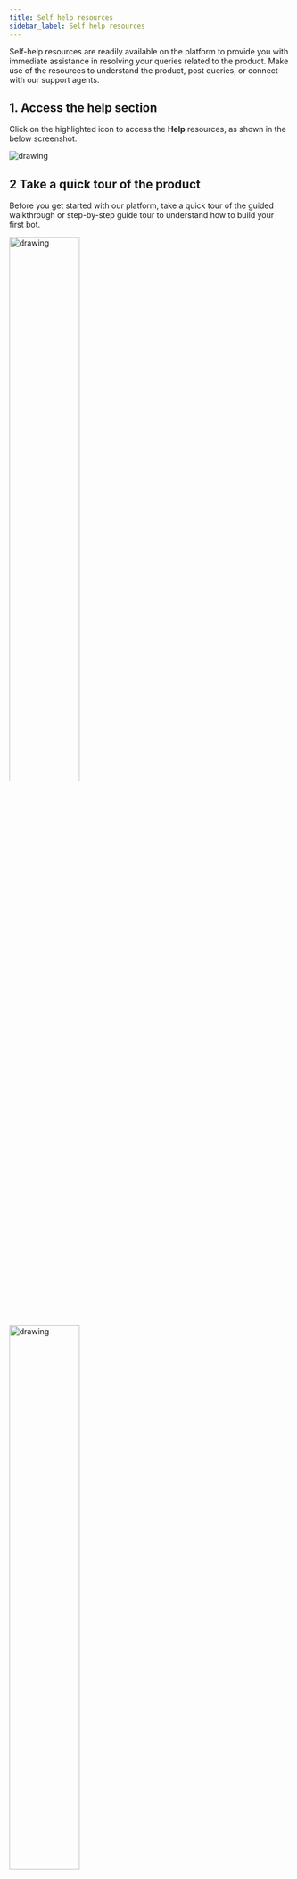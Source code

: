 ```yaml
---
title: Self help resources
sidebar_label: Self help resources
---
```


Self-help resources are readily available on the platform to provide you with immediate assistance in resolving your queries related to the product. Make use of the resources to understand the product, post queries, or connect with our support agents.

## <a name="access"></a> 1. Access the help section


Click on the highlighted icon to access the **Help** resources, as shown in the below screenshot.

<img src="https://i.imgur.com/jSNoQPL.jpg)" alt="drawing" width=""/>


## 2 Take a quick tour of the product

Before you get started with our platform, take a quick tour of the guided walkthrough or step-by-step guide tour to understand how to build your first bot.

<img src="https://i.imgur.com/ZuYbA09.png)" alt="drawing" width="50%"/>
<br/>

<img src="https://i.imgur.com/jtIBIkd.png)" alt="drawing" width="50%"/>

## 3 Get instant help through documentation

Whenever you have any questions related to the product or understand how to use a specific option or feature, you can find instant help through our support documentation. It consists of complete help articles covering the entire product offerings. In Help section, click **Read the docs**. 

<img src="https://i.imgur.com/gHbwzcA.png)" alt="drawing" width=""/>

Navigates you to the Yellow.ai documentation page. Use the search option to quickly find the content you are looking for.
<br/>

<img src="https://i.imgur.com/mrK3fDq.jpg)" alt="drawing" width=""/>


## 4 Get help from our product experts

If you have any other questions related to a product, sign up to the community and post your queries. The product experts will analyse your query and provide relevant solutions. Enable notifications to get notified when someone responds to your queries. 

**Prerequisites:**

* Enter the required details in the respective field to create an account, or you can sign in with your Google account.

  <img src="https://i.imgur.com/12uJd0d.png)" alt="drawing" width="40%"/>

To post your queries in the community, make sure you have signed up to the [Community](https://community.yellow.ai/).

1. Click **Help** > **Ask the community**.

   <img src="https://i.imgur.com/DaL60E1.jpg)" alt="drawing" width="90%"/>

<br/>

2. **Yellow.ai Community** page is displayed. You have to sign in to post your queries.

<img src="https://i.imgur.com/SEekVcf.jpg)" alt="drawing" width="90%"/>
<br/>

3. After successfully creating an account. Click **+ ASK QUESTION** to post your questions on the **Yellow.ai Community** page.

![](https://i.imgur.com/8O6LO4m.png)


4. You can enter the details of your queries in the **Create a new topic** dialog box and click **+ Create Topic** to post your queries. 

![](https://i.imgur.com/7dhqOBt.png)
        

## 5 Chat with our self-help bot

Use our in-house AI powered bot Mia to get instant answers to most of your queries. The bot will analyze, understand, and send you a quick response.

Here, you can raise an issue or book a session with our product experts. It also helps you to connect with our agents (during business hours). 

In the Help section, click **Chat with support**.

<img src="https://i.imgur.com/Zdgupej.png)" alt="drawing" width="90%"/>

AI powered bot Mia displayed: 

<img src="https://i.imgur.com/mbqYLHc.png)" alt="drawing" width="50%"/>


## 6 Provide your feedback

Post your concerns, likes, and dislikes about the product in our support bot, Mia. This helps us understand your needs and build a better product. 

In the Help section, click **Submit your feedback**.

<img src="https://i.imgur.com/wGl2mGl.png)" alt="drawing" width="90%"/>

<br/>


You will see the AI-powered Mia bot: 

<img src="https://i.imgur.com/JlNlM7S.png)" alt="drawing" width="50%"/>

